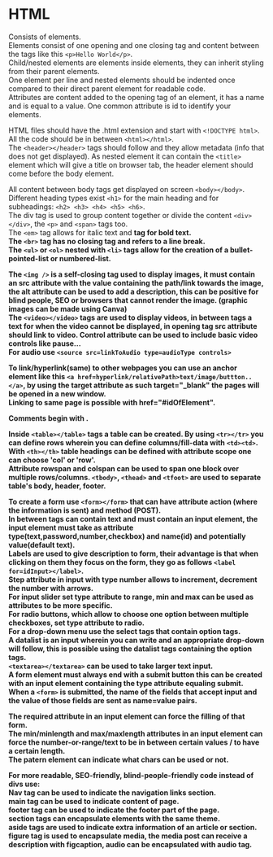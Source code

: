 # HTML

Consists of elements.<br>
Elements consist of one opening and one closing tag and content between the tags like this `<p>Hello World</p>`.<br>
Child/nested elements are elements inside elements, they can inherit styling from their parent elements.<br>
One element per line and nested elements should be indented once compared to their direct parent element for readable code.<br>
Attributes are content added to the opening tag of an element, it has a name and is equal to a value. One common attribute is id to identify your elements.

HTML files should have the .html extension and start with `<!DOCTYPE html>`.<br>
All the code should be in between `<html></html>`.<br>
The `<header></header>` tags should follow and they allow metadata (info that does not get displayed). As nested element it can contain the `<title>` element which will give a title on browser tab, the header element should come before the body element.

All content between body tags get displayed on screen `<body></body>`.<br>
Different heading types exist `<h1>` for the main heading and for subheadings: `<h2> <h3> <h4> <h5> <h6>`.<br>
The div tag is used to group content together or divide the content `<div></div>`, the `<p>` and `<span>` tags too.<br>
The `<em>` tag allows for italic text and <strong> tag for bold text.<br>
The `<br>` tag has no closing tag and refers to a line break.<br>
The `<ul>` or `<ol>` nested with `<li>` tags allow for the creation of a bullet-pointed-list or numbered-list.

The `<img />` is a self-closing tag used to display images, it must contain an src attribute with the value containing the path/link towards the image, the alt attribute can be used to add a description, this can be positive for blind people, SEO or browsers that cannot render the image. (graphic images can be made using Canva)<br>
The `<video></video>` tags are used to display videos, in between tags a text for when the video cannot be displayed, in opening tag src attribute should link to video. Control attribute can be used to include basic video controls like pause...<br>
For audio use `<source src=linkToAudio type=audioType controls>`

To link/hyperlink(same) to other webpages you can use an anchor element like this `<a href=hyperlink/relativePath>text/image/buttton..</a>`, by using the target attribute as such target="_blank" the pages will be opened in a new window. <br>
Linking to same page is possible with href="#idOfElement".

Comments begin with <!-- and end with -->.

Inside `<table></table>` tags a table can be created. By using `<tr></tr>` you can define rows wherein you can define columns/fill-data with `<td><td>`.<br>
With `<th></th>` table headings can be defined with attribute scope one can choose 'col' or 'row'.<br>
Attribute rowspan and colspan can be used to span one block over multiple rows/columns. `<tbody>`, `<thead>` and `<tfoot>` are used to separate table's body, header, footer.

To create a form use `<form></form>` that can have attribute action (where the information is sent) and method (POST).<br>
In between tags can contain text and must contain an input element, the input element must take as attribute type(text,password,number,checkbox) and name(id) and potentially value(default text).<br>
Labels are used to give description to form, their advantage is that when clicking on them they focus on the form, they go as follows `<label for=idInput></label>`.<br>
Step attribute in input with type number allows to increment, decrement the number with arrows.<br>
For input slider set type attribute to range, min and max can be used as attributes to be more specific.<br>
For radio buttons, which allow to choose one option between multiple checkboxes, set type attribute to radio.<br>
For a drop-down menu use the select tags that contain option tags.<br>
A datalist is an input wherein you can write and an appropriate drop-down will follow, this is possible using the datalist tags containing the option tags.<br>
`<textarea></textarea>` can be used to take larger text input.<br>
A form element must always end with a submit button this can be created with an input element containing the type attribute equaling submit.<br>
When a `<form>` is submitted, the name of the fields that accept input and the value of those fields are sent as name=value pairs.

The required attribute in an input element can force the filling of that form.<br>
The min/minlength and max/maxlength attributes in an input element can force the number-or-range/text to be in between certain values / to have a certain length.<br>
The patern element can indicate what chars can be used or not.

For more readable, SEO-friendly, blind-people-friendly code instead of divs use:<br>
Nav tag can be used to indicate the navigation links section.<br>
main tag can be used to indicate content of page.<br>
footer tag can be used to indicate the footer part of the page.<br>
section tags can encapsulate elements with the same theme.<br>
aside tags are used to indicate extra information of an article or section.<br>
figure tag is used to encapsulate media, the media post can receive a description with figcaption, audio can be encapsulated with audio tag.
